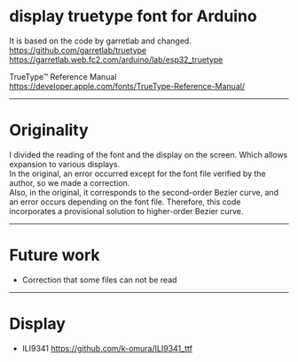 # display truetype font for Arduino  
It is based on the code by garretlab and changed.  
https://github.com/garretlab/truetype  
https://garretlab.web.fc2.com/arduino/lab/esp32_truetype  

TrueType™ Reference Manual  
https://developer.apple.com/fonts/TrueType-Reference-Manual/  

--------------------------------------
# Originality  
I divided the reading of the font and the display on the screen. Which allows expansion to various displays.  
In the original, an error occurred except for the font file verified by the author, so we made a correction.  
Also, in the original, it corresponds to the second-order Bezier curve, and an error occurs depending on the font file. Therefore, this code incorporates a provisional solution to higher-order Bezier curve.  

--------------------------------------
# Future work
- Correction that some files can not be read  

--------------------------------------
# Display  
- ILI9341 https://github.com/k-omura/ILI9341_ttf  
